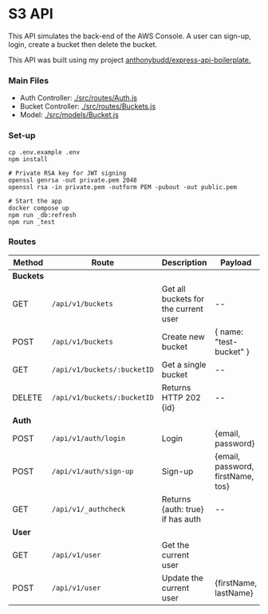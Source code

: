 # S3 API

This API simulates the back-end of the AWS Console. A user can sign-up, login, create a bucket then delete the bucket.

This API was built using my project [anthonybudd/express-api-boilerplate.](https://github.com/anthonybudd/express-api-boilerplate)

### Main Files
- Auth Controller: [./src/routes/Auth.js](./src/routes/auth.js)
- Bucket Controller: [./src/routes/Buckets.js](./src/routes/Buckets.js)
- Model: [./src/models/Bucket.js](./src/models/Bucket.js)


### Set-up
```
cp .env.example .env
npm install

# Private RSA key for JWT signing
openssl genrsa -out private.pem 2048
openssl rsa -in private.pem -outform PEM -pubout -out public.pem

# Start the app
docker compose up
npm run _db:refresh
npm run _test
```


### Routes
| Method      | Route                            | Description                           | Payload                               | Response          | 
| ----------- | -------------------------------- | ------------------------------------- | ------------------------------------- | ----------------- |  
| **Buckets**  |                                  |                                       |                                       |                   |  
| GET         | `/api/v1/buckets`                | Get all buckets for the current user  | --                                    | [Bucket, Bucket]  |  
| POST        | `/api/v1/buckets`                | Create new bucket                     | { name: "test-bucket" }               | {Bucket}          |  
| GET         | `/api/v1/buckets/:bucketID`      | Get a single bucket                   | --                                    | {Bucket}          |  
| DELETE      | `/api/v1/buckets/:bucketID`      | Returns HTTP 202 {id}                 | --                                    | {bucketID}    |  
| **Auth**    |                                  |                                       |                                       |                   |  
| POST        | `/api/v1/auth/login`             | Login                                 | {email, password}                     | {accessToken}     |  
| POST        | `/api/v1/auth/sign-up`           | Sign-up                               | {email, password, firstName, tos}     | {accessToken}     |  
| GET         | `/api/v1/_authcheck`             | Returns {auth: true} if has auth      | --                                    | {auth: true}      |  
| **User**    |                                  |                                       |                                       |                   |  
| GET         | `/api/v1/user`                   | Get the current user                  |                                       | {User}            |  
| POST        | `/api/v1/user`                   | Update the current user               | {firstName, lastName}                 | {User}            |  


